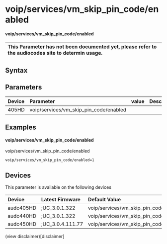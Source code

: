 ﻿---
description: voip/services/vm_skip_pin_code/enabled
search: false
---

# voip/services/vm_skip_pin_code/enabled

#### voip/services/vm_skip_pin_code/enabled


| This Parameter has not been documented yet, please refer to the audiocodes site to determin usage.  | 
| :--- |

## Syntax

## Parameters
|Device|Parameter|value|Description|
|:---|:---|:---|:---|
| 405HD | voip/services/vm_skip_pin_code/enabled |  |  |

## Examples
#### voip/services/vm_skip_pin_code/enabled

voip/services/vm_skip_pin_code/enabled

```
voip/services/vm_skip_pin_code/enabled=1
```

## Devices
This parameter is available on the following devices

| Device | Latest Firmware | Default Value |
|:---|:---|:---|
| audc405HD | ;UC_3.0.1.322 | voip/services/vm_skip_pin_code/enabled=1 
| audc440HD | ;UC_3.0.1.322 | voip/services/vm_skip_pin_code/enabled=1 
| audc450HD | ;UC_3.0.4.111.77 | voip/services/vm_skip_pin_code/enabled=1 

(view disclaimer)[disclaimer]
